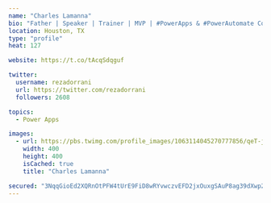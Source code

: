 ```yaml
---
name: "Charles Lamanna"
bio: "Father | Speaker | Trainer | MVP | #PowerApps & #PowerAutomate Community Super User | YouTuber Right-pointing triangle http://youtube.com/c/rezadorrani | Learn - Share - Clockwise rightwards and leftwards open circle arrows"
location: Houston, TX
type: "profile"
heat: 127

website: https://t.co/tAcqSdqguf

twitter:
  username: rezadorrani
  url: https://twitter.com/rezadorrani
  followers: 2608

topics:
  - Power Apps

images:
  - url: https://pbs.twimg.com/profile_images/1063114045270777856/qeT-jpWr_400x400.jpg
    width: 400
    height: 400
    isCached: true
    title: "Charles Lamanna"

secured: "3NqqGioEd2XQRnOtPFW4tUrE9FiD8wRYvwczvEFD2jxOuxgSAuP8ag39dXwp2TwGUHNAy7gbrvon12ZCUbYRm4LJewJzV3wlnVi85juxm4W24K9BuS8aEk7tQd2tQ5Hd6Zfi/mQ6O5SGZioKOuU5mp5jdez+FUw5vsLt8dI8EPlG6mmKvD7i2/EuXRuC8FUwNI7rLNH3aL94V05DBv5eu+rTfNpIW9224jV2f4y+SXq1Ukt0140eXaaU4wS48KsBCbHqUGRaaS+i5JEyD2kczgtoxYt65jNAlSzG23z2fTgDBS8V6McxurXAzAJR0YGH0QXFhWZSxDVy3nHL2Y4xQtBfPmZoR/wx4QDSf0p/nk+zlTY3JBYtABm+dr+2QjofXC/J5zaYym9GFtt/yHpNImSfEn4vXXh/rqbKHKu5zoM=;bM08H8DryWfL2iGXOzQscw=="
---
```


